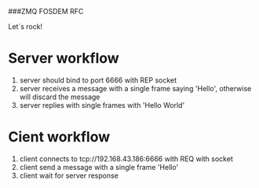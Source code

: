 ###ZMQ FOSDEM RFC

Let`s rock!

# Server workflow
1. server should bind to port 6666 with REP socket
2. server receives a message with a single frame saying 'Hello', otherwise will discard the message
3. server replies with single frames with 'Hello World'

# Cient workflow
1. client connects to tcp://192.168.43.186:6666 with REQ with socket
2. client send a message with a single frame 'Hello'
3. client wait for server response
